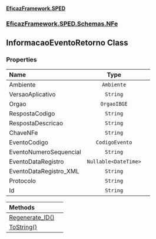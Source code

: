 #### [EficazFramework.SPED](EficazFrameworkSPED.md 'EficazFramework SPED')
### [EficazFramework.SPED.Schemas.NFe](EficazFramework.SPED.Schemas.NFe.md 'EficazFramework.SPED.Schemas.NFe')

## InformacaoEventoRetorno Class
### Properties

| Name | Type | |
| :--- | :---: | :--- |
| Ambiente | `Ambiente` |  |
| VersaoAplicativo | `String` |  |
| Orgao | `OrgaoIBGE` |  |
| RespostaCodigo | `String` |  |
| RespostaDescricao | `String` |  |
| ChaveNFe | `String` |  |
| EventoCodigo | `CodigoEvento` |  |
| EventoNumeroSequencial | `String` |  |
| EventoDataRegistro | `Nullable<DateTime>` |  |
| EventoDataRegistro_XML | `String` |  |
| Protocolo | `String` |  |
| Id | `String` |  |

| Methods | |
| :--- | :--- |
| [Regenerate_ID()](EficazFramework.SPED.Schemas.NFe/InformacaoEventoRetorno/Regenerate_ID().md 'EficazFramework.SPED.Schemas.NFe.InformacaoEventoRetorno.Regenerate_ID()') | |
| [ToString()](EficazFramework.SPED.Schemas.NFe/InformacaoEventoRetorno/ToString().md 'EficazFramework.SPED.Schemas.NFe.InformacaoEventoRetorno.ToString()') | |
